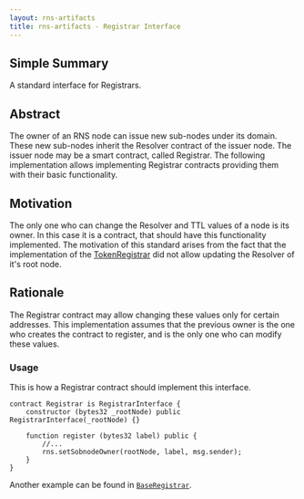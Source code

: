 ```yaml
---
layout: rns-artifacts
title: rns-artifacts - Registrar Interface
---
```


## Simple Summary
A standard interface for Registrars.

## Abstract
The owner of an RNS node can issue new sub-nodes under its domain. These new sub-nodes inherit the Resolver contract of the issuer node. The issuer node may be a smart contract, called Registrar.
The following implementation allows implementing Registrar contracts providing them with their basic functionality.

## Motivation
The only one who can change the Resolver and TTL values of a node is its owner. In this case it is a contract, that should have this functionality implemented.
The motivation of this standard arises from the fact that the implementation of the [TokenRegistrar](https://github.com/rnsdomains/RNS/blob/master/contracts/registrars/tokens/TokenRegistrar.sol) did not allow updating the Resolver of it's root node.

## Rationale
The Registrar contract may allow changing these values only for certain addresses. This implementation assumes that the previous owner is the one who creates the contract to register, and is the only one who can modify these values.

### Usage

This is how a Registrar contract should implement this interface.
```solidity
contract Registrar is RegistrarInterface {
    constructor (bytes32 _rootNode) public RegistrarInterface(_rootNode) {}

    function register (bytes32 label) public {
        //...
        rns.setSobnodeOwner(rootNode, label, msg.sender);
    }
}
```

Another example can be found in [`BaseRegistrar`](https://github.com/rnsdomains/rns-artifacts/blob/master/contracts/registrar/SubdomainRegistrar.sol).
